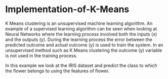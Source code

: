 # Implementation-of-K-Means

K Means clustering is an unsupervised machine learning algorithm. An example of a supervised learning algorithm can be seen when looking at Neural Networks where the learning process involved both the inputs (x) and the outputs (y). During the learning process the error between the predicted outcome and actual outcome (y) is used to train the system. In an unsupervised method such as K Means clustering the outcome (y) variable is not used in the training process.

In this example we look at the IRIS dataset and predict the class to which the flower belongs to using the features of flower.
